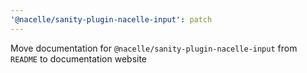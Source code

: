 ```yaml
---
'@nacelle/sanity-plugin-nacelle-input': patch
---
```


Move documentation for `@nacelle/sanity-plugin-nacelle-input` from `README` to documentation website
